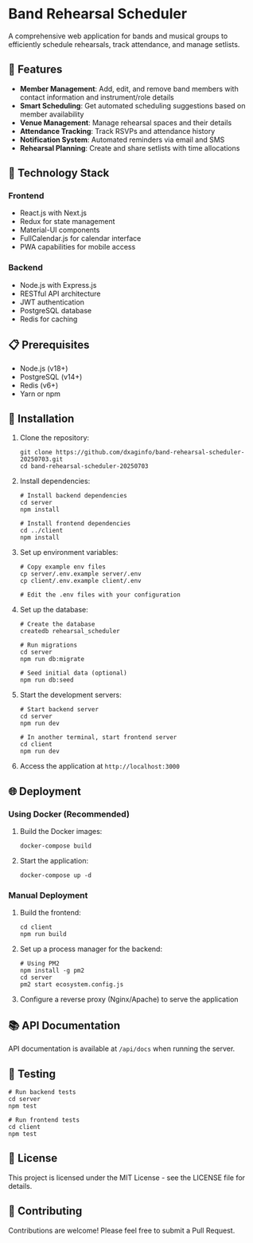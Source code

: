 # Band Rehearsal Scheduler

A comprehensive web application for bands and musical groups to efficiently schedule rehearsals, track attendance, and manage setlists.

## 🎵 Features

- **Member Management**: Add, edit, and remove band members with contact information and instrument/role details
- **Smart Scheduling**: Get automated scheduling suggestions based on member availability
- **Venue Management**: Manage rehearsal spaces and their details
- **Attendance Tracking**: Track RSVPs and attendance history
- **Notification System**: Automated reminders via email and SMS
- **Rehearsal Planning**: Create and share setlists with time allocations

## 🚀 Technology Stack

### Frontend
- React.js with Next.js
- Redux for state management
- Material-UI components
- FullCalendar.js for calendar interface
- PWA capabilities for mobile access

### Backend
- Node.js with Express.js
- RESTful API architecture
- JWT authentication
- PostgreSQL database
- Redis for caching

## 📋 Prerequisites

- Node.js (v18+)
- PostgreSQL (v14+)
- Redis (v6+)
- Yarn or npm

## 🔧 Installation

1. Clone the repository:
   ```
   git clone https://github.com/dxaginfo/band-rehearsal-scheduler-20250703.git
   cd band-rehearsal-scheduler-20250703
   ```

2. Install dependencies:
   ```
   # Install backend dependencies
   cd server
   npm install
   
   # Install frontend dependencies
   cd ../client
   npm install
   ```

3. Set up environment variables:
   ```
   # Copy example env files
   cp server/.env.example server/.env
   cp client/.env.example client/.env
   
   # Edit the .env files with your configuration
   ```

4. Set up the database:
   ```
   # Create the database
   createdb rehearsal_scheduler
   
   # Run migrations
   cd server
   npm run db:migrate
   
   # Seed initial data (optional)
   npm run db:seed
   ```

5. Start the development servers:
   ```
   # Start backend server
   cd server
   npm run dev
   
   # In another terminal, start frontend server
   cd client
   npm run dev
   ```

6. Access the application at `http://localhost:3000`

## 🌐 Deployment

### Using Docker (Recommended)

1. Build the Docker images:
   ```
   docker-compose build
   ```

2. Start the application:
   ```
   docker-compose up -d
   ```

### Manual Deployment

1. Build the frontend:
   ```
   cd client
   npm run build
   ```

2. Set up a process manager for the backend:
   ```
   # Using PM2
   npm install -g pm2
   cd server
   pm2 start ecosystem.config.js
   ```

3. Configure a reverse proxy (Nginx/Apache) to serve the application

## 📚 API Documentation

API documentation is available at `/api/docs` when running the server.

## 🧪 Testing

```
# Run backend tests
cd server
npm test

# Run frontend tests
cd client
npm test
```

## 📝 License

This project is licensed under the MIT License - see the LICENSE file for details.

## 🤝 Contributing

Contributions are welcome! Please feel free to submit a Pull Request.
